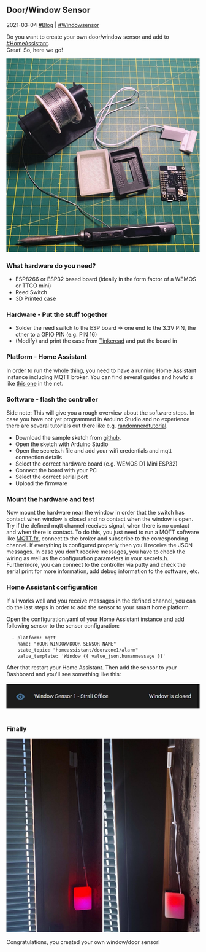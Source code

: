 ## Door/Window Sensor 
2021-03-04 [#Blog](/index) | [#Windowsensor](/posts/windowsensor)

Do you want to create your own door/window sensor and add to [#HomeAssistant](https://https://www.home-assistant.io/).<br>
Great! So, here we go!

![Window/door sensor](/assets/sensor1.jpg "Window/door sensor")

### What hardware do you need?
* ESP8266 or ESP32 based board (ideally in the form factor of a WEMOS or TTGO mini)
* Reed Switch 
* 3D Printed case 

### Hardware - Put the stuff together
* Solder the reed switch to the ESP board => one end to the 3.3V PIN, the other to a GPIO PIN (e.g. PIN 16)
* (Modify) and print the case from [Tinkercad](https://www.tinkercad.com/embed/3jKihy3W1Py) and put the board in

### Platform - Home Assistant
In order to run the whole thing, you need to have a running Home Assistant instance including MQTT broker. You can find several guides and howto's like [this one](https://scienceprog.com/how-to-set-up-home-assistant-mqtt-sensor-on-raspberry-pi/) in the net.

### Software - flash the controller
Side note: This will give you a rough overview about the software steps. In case you have not yet programmed in Arduino Studio and no experience there are several tutorials out there like e.g. [randomnerdtutorial](https://randomnerdtutorials.com/getting-started-with-esp32/).

* Download the sample sketch from [github](https://github.com/achildrenmile/smarthomestuff/blob/main/doorsensor).
* Open the sketch with Arduino Studio
* Open the secrets.h file and add your wifi credentials and mqtt connection details
* Select the correct hardware board (e.g. WEMOS D1 Mini ESP32) 
* Connect the board with your PC
* Select the correct serial port
* Upload the firmware

### Mount the hardware and test
Now mount the hardware near the window in order that the switch has contact when window is closed and no contact when the window is open. Try if the defined mqtt channel receives signal, when there is no contact and when there is contact. To do this, you just need to run a MQTT software like [MQTT.fx](https://mqttfx.jensd.de/), connect to the broker and subscribe to the corresponding channel. If everything is configured properly then you'll receive the JSON messages. In case you don't receive messages, you have to check the wiring as well as the configuration parameters in your secrets.h. Furthermore, you can connect to the controller via putty and check the serial print for more information, add debug information to the software, etc.

### Home Assistant configuration
If all works well and you receive messages in the defined channel, you can do the last steps in order to add the sensor to your smart home platform. 

Open the configuration.yaml of your Home Assistant instance and add following sensor to the sensor configuration:

```
  - platform: mqtt
    name: "YOUR WINDOW/DOOR SENSOR NAME"
    state_topic: "homeassistant/doorzone1/alarm"
    value_template: 'Window {{ value_json.humanmessage }}'
```

After that restart your Home Assistant.
Then add the sensor to your Dashboard and you'll see something like this:
<br><br>
![HassDashboardWindowSensor](/assets/hassdashboardview.JPG "Window sensor in Home Assistant dashboard")
<br><br>

### Finally
![Mounted Prototype](/assets/sensor2.jpg "Mounted prototype")

Congratulations, you created your own window/door sensor!
